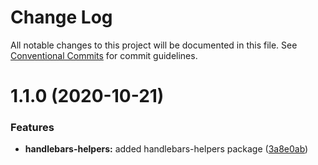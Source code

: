 # Change Log

All notable changes to this project will be documented in this file.
See [Conventional Commits](https://conventionalcommits.org) for commit guidelines.

# 1.1.0 (2020-10-21)


### Features

* **handlebars-helpers:** added handlebars-helpers package ([3a8e0ab](https://github.com/pro-vision/fe-tools/commit/3a8e0ab0319b9293a49a720d1ee81b5022d137c4))
